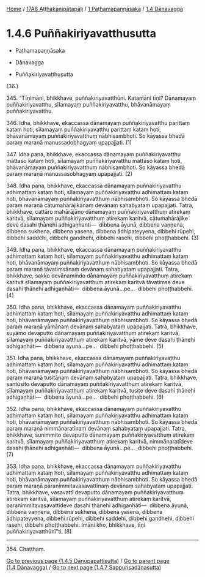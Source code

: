
[Home](/) / [17A8 Aṭṭhakanipātapāḷi](../...md) / [1 Paṭhamapaṇṇāsaka](...md) / [1.4 Dānavagga](../17A8/1/1.4.md)

# 1.4.6 Puññakiriyavatthusutta

* Paṭhamapaṇṇāsaka

* Dānavagga

* Puññakiriyavatthusutta

(36.)

345\. “Tīṇimāni, bhikkhave, puññakiriyavatthūni. Katamāni tīṇi? Dānamayaṃ puññakiriyavatthu, sīlamayaṃ puññakiriyavatthu, bhāvanāmayaṃ puññakiriyavatthu.

346\. Idha, bhikkhave, ekaccassa dānamayaṃ puññakiriyavatthu parittaṃ kataṃ hoti, sīlamayaṃ puññakiriyavatthu parittaṃ kataṃ hoti, bhāvanāmayaṃ puññakiriyavatthuṃ nābhisambhoti. So kāyassa bhedā paraṃ maraṇā manussadobhagyaṃ upapajjati. (1)

347\. Idha pana, bhikkhave, ekaccassa dānamayaṃ puññakiriyavatthu mattaso kataṃ hoti, sīlamayaṃ puññakiriyavatthu mattaso kataṃ hoti, bhāvanāmayaṃ puññakiriyavatthuṃ nābhisambhoti. So kāyassa bhedā paraṃ maraṇā manussasobhagyaṃ upapajjati. (2)

348\. Idha pana, bhikkhave, ekaccassa dānamayaṃ puññakiriyavatthu adhimattaṃ kataṃ hoti, sīlamayaṃ puññakiriyavatthu adhimattaṃ kataṃ hoti, bhāvanāmayaṃ puññakiriyavatthuṃ nābhisambhoti. So kāyassa bhedā paraṃ maraṇā cātumahārājikānaṃ devānaṃ sahabyataṃ upapajjati. Tatra, bhikkhave, cattāro mahārājāno dānamayaṃ puññakiriyavatthuṃ atirekaṃ karitvā, sīlamayaṃ puññakiriyavatthuṃ atirekaṃ karitvā, cātumahārājike deve dasahi ṭhānehi adhigaṇhanti—  dibbena āyunā, dibbena vaṇṇena, dibbena sukhena, dibbena yasena, dibbena ādhipateyyena, dibbehi rūpehi, dibbehi saddehi, dibbehi gandhehi, dibbehi rasehi, dibbehi phoṭṭhabbehi. (3)

349\. Idha pana, bhikkhave, ekaccassa dānamayaṃ puññakiriyavatthu adhimattaṃ kataṃ hoti, sīlamayaṃ puññakiriyavatthu adhimattaṃ kataṃ hoti, bhāvanāmayaṃ puññakiriyavatthuṃ nābhisambhoti. So kāyassa bhedā paraṃ maraṇā tāvatiṃsānaṃ devānaṃ sahabyataṃ upapajjati. Tatra, bhikkhave, sakko devānamindo dānamayaṃ puññakiriyavatthuṃ atirekaṃ karitvā sīlamayaṃ puññakiriyavatthuṃ atirekaṃ karitvā tāvatiṃse deve dasahi ṭhānehi adhigaṇhāti—  dibbena āyunā…pe…  dibbehi phoṭṭhabbehi. (4)

350\. Idha pana, bhikkhave, ekaccassa dānamayaṃ puññakiriyavatthu adhimattaṃ kataṃ hoti, sīlamayaṃ puññakiriyavatthu adhimattaṃ kataṃ hoti, bhāvanāmayaṃ puññakiriyavatthuṃ nābhisambhoti. So kāyassa bhedā paraṃ maraṇā yāmānaṃ devānaṃ sahabyataṃ upapajjati. Tatra, bhikkhave, suyāmo devaputto dānamayaṃ puññakiriyavatthuṃ atirekaṃ karitvā, sīlamayaṃ puññakiriyavatthuṃ atirekaṃ karitvā, yāme deve dasahi ṭhānehi adhigaṇhāti—  dibbena āyunā…pe…  dibbehi phoṭṭhabbehi. (5)

351\. Idha pana, bhikkhave, ekaccassa dānamayaṃ puññakiriyavatthu adhimattaṃ kataṃ hoti, sīlamayaṃ puññakiriyavatthu adhimattaṃ kataṃ hoti, bhāvanāmayaṃ puññakiriyavatthuṃ nābhisambhoti. So kāyassa bhedā paraṃ maraṇā tusitānaṃ devānaṃ sahabyataṃ upapajjati. Tatra, bhikkhave, santusito devaputto dānamayaṃ puññakiriyavatthuṃ atirekaṃ karitvā, sīlamayaṃ puññakiriyavatthuṃ atirekaṃ karitvā, tusite deve dasahi ṭhānehi adhigaṇhāti—  dibbena āyunā…pe…  dibbehi phoṭṭhabbehi. (6)

352\. Idha pana, bhikkhave, ekaccassa dānamayaṃ puññakiriyavatthu adhimattaṃ kataṃ hoti, sīlamayaṃ puññakiriyavatthu adhimattaṃ kataṃ hoti, bhāvanāmayaṃ puññakiriyavatthuṃ nābhisambhoti. So kāyassa bhedā paraṃ maraṇā nimmānaratīnaṃ devānaṃ sahabyataṃ upapajjati. Tatra, bhikkhave, sunimmito devaputto dānamayaṃ puññakiriyavatthuṃ atirekaṃ karitvā, sīlamayaṃ puññakiriyavatthuṃ atirekaṃ karitvā, nimmānaratīdeve dasahi ṭhānehi adhigaṇhāti—  dibbena āyunā…pe…  dibbehi phoṭṭhabbehi. (7)

353\. Idha pana, bhikkhave, ekaccassa dānamayaṃ puññakiriyavatthu adhimattaṃ kataṃ hoti, sīlamayaṃ puññakiriyavatthu adhimattaṃ kataṃ hoti, bhāvanāmayaṃ puññakiriyavatthuṃ nābhisambhoti. So kāyassa bhedā paraṃ maraṇā paranimmitavasavattīnaṃ devānaṃ sahabyataṃ upapajjati. Tatra, bhikkhave, vasavattī devaputto dānamayaṃ puññakiriyavatthuṃ atirekaṃ karitvā, sīlamayaṃ puññakiriyavatthuṃ atirekaṃ karitvā, paranimmitavasavattīdeve dasahi ṭhānehi adhigaṇhāti—  dibbena āyunā, dibbena vaṇṇena, dibbena sukhena, dibbena yasena, dibbena ādhipateyyena, dibbehi rūpehi, dibbehi saddehi, dibbehi gandhehi, dibbehi rasehi, dibbehi phoṭṭhabbehi. Imāni kho, bhikkhave, tīṇi puññakiriyavatthūnī”ti. (8)

---

354\. Chaṭṭhaṃ.



[Go to previous page (1.4.5 Dānūpapattisutta)](1.4.5.md) / [Go to parent page (1.4 Dānavagga)](../17A8/1/1.4.md) / [Go to next page (1.4.7 Sappurisadānasutta)](1.4.7.md)



